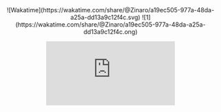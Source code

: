 <div align="center">
  ![Wakatime](https://wakatime.com/share/@Zinaro/a19ec505-977a-48da-a25a-dd13a9c12f4c.svg)
  ![1](https://wakatime.com/share/@Zinaro/a19ec505-977a-48da-a25a-dd13a9c12f4c.ong)
  <figure>
    <embed src="https://wakatime.com/share/@Zinaro/a19ec505-977a-48da-a25a-dd13a9c12f4c.svg">
  </figure>
</div>
